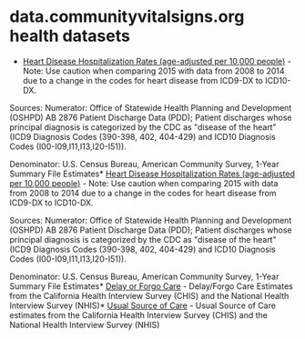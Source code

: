 # data.communityvitalsigns.org health datasets
* [Heart Disease Hospitalization Rates (age-adjusted per 10,000 people)](https://data.communityvitalsigns.org/d/gh6v-vvac) - Note:
Use caution when comparing 2015 with data from 2008 to 2014 due to a change in the codes for heart disease from ICD9-DX to ICD10-DX.

Sources:
Numerator:
Office of Statewide Health Planning and Development (OSHPD) AB 2876 Patient Discharge Data (PDD); Patient discharges whose principal diagnosis is categorized by the CDC as "disease of the heart" (ICD9 Diagnosis Codes (390-398, 402, 404-429) and ICD10 Diagnosis Codes (I00-I09,I11,I13,I20-I51)).

Denominator:
U.S. Census Bureau, American Community Survey, 1-Year Summary File Estimates* [Heart Disease Hospitalization Rates (age-adjusted per 10,000 people)](https://data.communityvitalsigns.org/d/gh6v-vvac) - Note:
Use caution when comparing 2015 with data from 2008 to 2014 due to a change in the codes for heart disease from ICD9-DX to ICD10-DX.

Sources:
Numerator:
Office of Statewide Health Planning and Development (OSHPD) AB 2876 Patient Discharge Data (PDD); Patient discharges whose principal diagnosis is categorized by the CDC as "disease of the heart" (ICD9 Diagnosis Codes (390-398, 402, 404-429) and ICD10 Diagnosis Codes (I00-I09,I11,I13,I20-I51)).

Denominator:
U.S. Census Bureau, American Community Survey, 1-Year Summary File Estimates* [Delay or Forgo Care](https://data.communityvitalsigns.org/d/xzfi-jg6n) - Delay/Forgo Care Estimates from the California Health Interview Survey (CHIS) and the National Health Interview Survey (NHIS)* [Usual Source of Care](https://data.communityvitalsigns.org/d/b7q3-qbdp) - Usual Source of Care estimates from the California Health Interview Survey (CHIS) and the National Health Interview Survey (NHIS)
